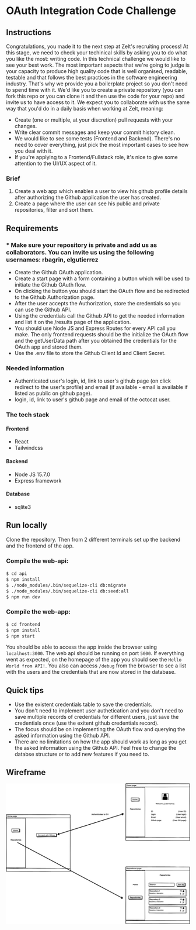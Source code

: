 # OAuth Integration Code Challenge
## Instructions
Congratulations, you made it to the next step at Zelt's recruiting process! At this stage, we need to check your techinical skills by asking you to do what you like the most: writing code.
In this technical challenge we would like to see your best work. The most important aspects that we're going to judge is your capacity to produce high quality code that is well organised, readable, testable and that follows the best practices in the software engineering industry. That's why we provide you a boilerplate project so you don't need to spend time with it.  We'd like you to create a private repository (you can fork this repo or you can clone it and then use the code for your repo) and invite us to have access to it.
We expect you to collaborate with us the same way that you'd do in a daily basis when working at Zelt, meaning:
* Create (one or multiple, at your discretion) pull requests with your changes.
* Write clear commit messages and keep your commit history clean.
* We would like to see some tests (Frontend and Backend). There's no need to cover everything, just pick the most important cases to see how you deal with it.
* If you're applying to a Frontend/Fullstack role, it's nice to give some attention to the UI/UX aspect of it.
### Brief
1. Create a web app which enables a user to view his github profile details after authorizing the Github application the user has created.
2. Create a page where the user can see his public and private repositories, filter and sort them.
## Requirements
### * Make sure your repository is private and add us as collaborators. You can invite us using the following usernames: rbagrin, elgutierrez
* Create the Github OAuth application.
* Create a start page with a form containing a button which will be used to initiate the Github OAuth flow.
* On clicking the button you should start the OAuth flow and be redirected to the Github Authorization page.
* After the user accepts the Authorization, store the credentials so you can use the Github API.
* Using the credentials call the Github API to get the needed information and list it on the /results page of the application.
* You should use Node JS and Express Routes for every API call you make. The only frontend requests should be the initialize the OAuth flow and the getUserData path after you obtained the credentials for the OAuth app and stored them.
* Use the .env file to store the Github Client Id and Client Secret.
### Needed information
* Authenticated user's login, id, link to user's github page (on click redirect to the user's profile) and email (if available - email is available if listed as public on github page).
* login, id, link to user's github page and email of the octocat user.

### The tech stack
#### Frontend
* React
* Tailwindcss

#### Backend
* Node JS 15.7.0
* Express framework

#### Database
* sqlite3

## Run locally

Clone the repository. Then from 2 different terminals set up the backend and the frontend of the app.
### Compile the web-api:
```
$ cd api
$ npm install
$ ./node_modules/.bin/sequelize-cli db:migrate
$ ./node_modules/.bin/sequelize-cli db:seed:all
$ npm run dev
```
### Compile the web-app:
```
$ cd frontend
$ npm install
$ npm start
```
You should be able to access the app inside the browser using ```localhost:3000```.
The web api should be running on port ```5000```.
If everything went as expected, on the homepage of the app you should see the ```Hello World from API!```.
You also can access `/debug` from the browser to see a list with the users and the credentials that are now stored in the database.


## Quick tips
* Use the existent credentials table to save the credentials.
* You don't need to implement user authetication and you don't need to save multiple records of credentials for different users, just save the credentials once (use the exitent github credentials record). 
* The focus should be on implementing the OAuth flow and querying the asked information using the Github API.
* There are no limitations on how the app should work as long as you get the asked information using the Github API. Feel free to change the databse structure or to add new features if you need to.

## Wireframe
![alt text](/Wireframe.png)
